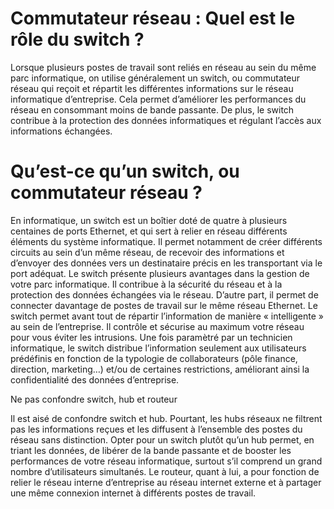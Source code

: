 # Commutateur réseau : Quel est le rôle du switch ?

Lorsque plusieurs postes de travail sont reliés en réseau au sein du même parc informatique, on utilise généralement un switch, ou commutateur réseau qui reçoit et répartit les différentes informations sur le réseau informatique d’entreprise. Cela permet d’améliorer les performances du réseau en consommant moins de bande passante. De plus, le switch contribue à la protection des données informatiques et régulant l’accès aux informations échangées.

# Qu’est-ce qu’un switch, ou commutateur réseau ?

En informatique, un switch est un boîtier doté de quatre à plusieurs centaines de ports Ethernet, et qui sert à relier en réseau différents éléments du système informatique. Il permet notamment de créer différents circuits au sein d’un même réseau, de recevoir des informations et d’envoyer des données vers un destinataire précis en les transportant via le port adéquat. Le switch présente plusieurs avantages dans la gestion de votre parc informatique. Il contribue à la sécurité du réseau et à la protection des données échangées via le réseau. D’autre part, il permet de connecter davantage de postes de travail sur le même réseau Ethernet. Le switch permet avant tout de répartir l’information de manière « intelligente » au sein de l’entreprise. Il contrôle et sécurise au maximum votre réseau pour vous éviter les intrusions. Une fois paramètré par un technicien informatique, le switch distribue l’information seulement aux utilisateurs prédéfinis en fonction de la typologie de collaborateurs (pôle finance, direction, marketing…) et/ou de certaines restrictions, améliorant ainsi la confidentialité des données d’entreprise.

Ne pas confondre switch, hub et routeur

Il est aisé de confondre switch et hub. Pourtant, les hubs réseaux ne filtrent pas les informations reçues et les diffusent à l’ensemble des postes du réseau sans distinction. Opter pour un switch plutôt qu’un hub permet, en triant les données, de libérer de la bande passante et de booster les performances de votre réseau informatique, surtout s’il comprend un grand nombre d’utilisateurs simultanés. Le routeur, quant à lui, a pour fonction de relier le réseau interne d’entreprise au réseau internet externe et à partager une même connexion internet à différents postes de travail.
